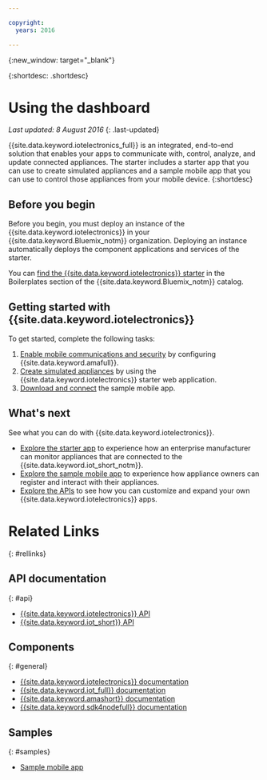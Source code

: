 ```yaml
---

copyright:
  years: 2016

---
```


{:new_window: target="_blank"}

{:shortdesc: .shortdesc}


# Using the dashboard
*Last updated: 8 August 2016*
{: .last-updated}

{{site.data.keyword.iotelectronics_full}} is an integrated, end-to-end solution that enables your apps to communicate with, control, analyze, and update connected appliances. The starter includes a starter app that you can use to create simulated appliances and a sample mobile app that you can use to control those appliances from your mobile device.
{:shortdesc}

## Before you begin

Before you begin, you must deploy an instance of the {{site.data.keyword.iotelectronics}} in your {{site.data.keyword.Bluemix_notm}}
 organization. Deploying an instance automatically deploys the component applications and services of the starter.

 You can [find the {{site.data.keyword.iotelectronics}} starter](https://console.{DomainName}/catalog/starters/iot-for-electronics-starter/) in the Boilerplates section of the {{site.data.keyword.Bluemix_notm}} catalog.  

## Getting started with {{site.data.keyword.iotelectronics}}
To get started, complete the following tasks:

1. [Enable mobile communications and security](iotelectronics_config_mca.html) by configuring {{site.data.keyword.amafull}}.
2. [Create simulated appliances](iot4ecreatingappliances.html) by using the {{site.data.keyword.iotelectronics}} starter web application.
3. [Download and connect](iotelectronics_config_mobile.html) the sample mobile app.


## What's next
See what you can do with {{site.data.keyword.iotelectronics}}.

- [Explore the starter app](iot4ecreatingappliances.html) to experience how an enterprise manufacturer can monitor appliances that are connected to the {{site.data.keyword.iot_short_notm}}.
- [Explore the sample mobile app](iotelectronics_config_mobile.html) to experience how appliance owners can register and interact with their appliances.
- [Explore the APIs](http://ibmiotforelectronics.mybluemix.net/public/iot4eregistrationapi.html) to see how you can customize and expand your own {{site.data.keyword.iotelectronics}} apps.

# Related Links
{: #rellinks}
## API documentation
{: #api}
* [{{site.data.keyword.iotelectronics}} API](http://ibmiotforelectronics.mybluemix.net/public/iot4eregistrationapi.html)
* [{{site.data.keyword.iot_short}} API](https://developer.ibm.com/iotfoundation/recipes/api-documentation/)


## Components
{: #general}

* [{{site.data.keyword.iotelectronics}} documentation](iotelectronics_overview.html)
* [{{site.data.keyword.iot_full}} documentation](https://console.ng.bluemix.net/docs/services/IoT/index.html)
*  [{{site.data.keyword.amashort}} documentation](https://console.ng.bluemix.net/docs/services/mobileaccess/overview.html)
* [{{site.data.keyword.sdk4nodefull}} documentation](https://console.ng.bluemix.net/docs/runtimes/nodejs/index.html#nodejs_runtime)

## Samples
{: #samples}
* [Sample mobile app](https://console.ng.bluemix.net/docs/starters/IotElectronics/iotelectronics_config_mobile.html)
